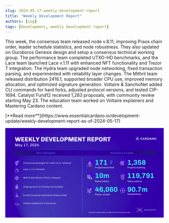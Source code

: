 ```yaml
---
slug: 2024-05-17-weekly-development-report
title: "Weekly Development Report"
authors: [iog]
tags: [development, weekly development report]
---
```


This week, the consensus team released node v.8.11, improving Praos chain order, leader schedule statistics, and node robustness. They also updated on Ouroboros Genesis design and setup a consensus technical working group. The performance team completed UTXO-HD benchmarks, and the Lace team launched Lace v.1.11 with enhanced NFT functionality and Trezor T integration. The Hydra team upgraded node networking, fixed transaction parsing, and experimented with reliability layer changes. The Mithril team released distribution 2418.1, supported broader CPU use, improved memory allocation, and optimized signature generation. Voltaire & SanchoNet added CLI commands for hard forks, adjusted protocol versions, and tested CIP-1694. Catalyst Fund12 received 1,283 proposals, with community review starting May 23. The education team worked on Voltaire explainers and Mastering Cardano content.

<div style={{ textAlign: 'right' }}>
 [**Read more**](https://www.essentialcardano.io/development-update/weekly-development-report-as-of-2024-05-17) 
</div>

 ![weekly development report](./banner.webp)

